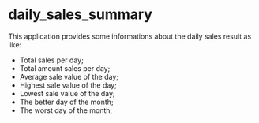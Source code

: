 # daily_sales_summary
This application provides some informations about the daily sales result as like:
- Total sales per day;
- Total amount sales per day;
- Average sale value of the day;
- Highest sale value of the day; 
- Lowest sale value of the day;
- The better day of the month;
- The worst day of the month;